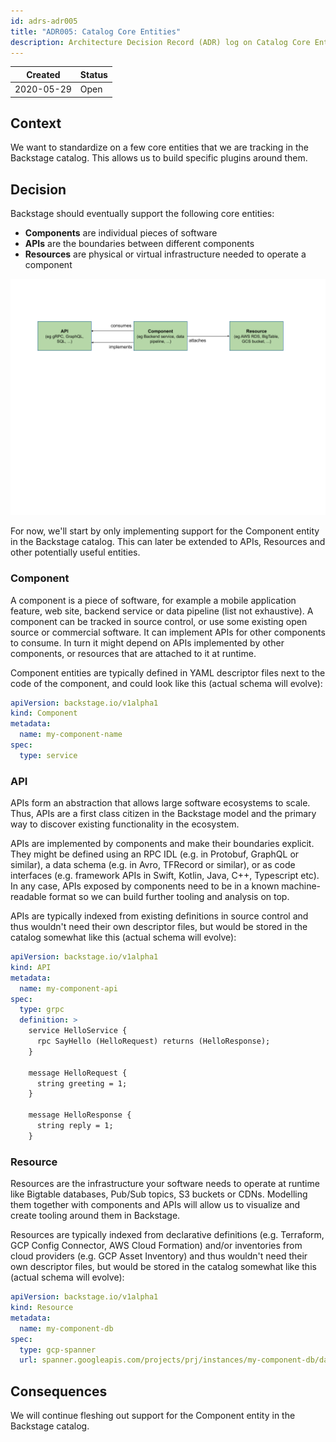 ```yaml
---
id: adrs-adr005
title: "ADR005: Catalog Core Entities"
description: Architecture Decision Record (ADR) log on Catalog Core Entities
---
```


| Created    | Status |
| ---------- | ------ |
| 2020-05-29 | Open   |

## Context

We want to standardize on a few core entities that we are tracking in the
Backstage catalog. This allows us to build specific plugins around them.

## Decision

Backstage should eventually support the following core entities:

- **Components** are individual pieces of software
- **APIs** are the boundaries between different components
- **Resources** are physical or virtual infrastructure needed to operate a
  component

![Catalog Core Entities](../assets/architecture-decisions/catalog-core-entities.png)

For now, we'll start by only implementing support for the Component entity in
the Backstage catalog. This can later be extended to APIs, Resources and other
potentially useful entities.

### Component

A component is a piece of software, for example a mobile application feature,
web site, backend service or data pipeline (list not exhaustive). A component
can be tracked in source control, or use some existing open source or commercial
software. It can implement APIs for other components to consume. In turn it
might depend on APIs implemented by other components, or resources that are
attached to it at runtime.

Component entities are typically defined in YAML descriptor files next to the
code of the component, and could look like this (actual schema will evolve):

```yaml
apiVersion: backstage.io/v1alpha1
kind: Component
metadata:
  name: my-component-name
spec:
  type: service
```

### API

APIs form an abstraction that allows large software ecosystems to scale. Thus,
APIs are a first class citizen in the Backstage model and the primary way to
discover existing functionality in the ecosystem.

APIs are implemented by components and make their boundaries explicit. They
might be defined using an RPC IDL (e.g. in Protobuf, GraphQL or similar), a data
schema (e.g. in Avro, TFRecord or similar), or as code interfaces (e.g.
framework APIs in Swift, Kotlin, Java, C++, Typescript etc). In any case, APIs
exposed by components need to be in a known machine-readable format so we can
build further tooling and analysis on top.

APIs are typically indexed from existing definitions in source control and thus
wouldn't need their own descriptor files, but would be stored in the catalog
somewhat like this (actual schema will evolve):

```yaml
apiVersion: backstage.io/v1alpha1
kind: API
metadata:
  name: my-component-api
spec:
  type: grpc
  definition: >
    service HelloService {
      rpc SayHello (HelloRequest) returns (HelloResponse);
    }

    message HelloRequest {
      string greeting = 1;
    }

    message HelloResponse {
      string reply = 1;
    }
```

### Resource

Resources are the infrastructure your software needs to operate at runtime like
Bigtable databases, Pub/Sub topics, S3 buckets or CDNs. Modelling them together
with components and APIs will allow us to visualize and create tooling around
them in Backstage.

Resources are typically indexed from declarative definitions (e.g. Terraform,
GCP Config Connector, AWS Cloud Formation) and/or inventories from cloud
providers (e.g. GCP Asset Inventory) and thus wouldn't need their own descriptor
files, but would be stored in the catalog somewhat like this (actual schema will
evolve):

```yaml
apiVersion: backstage.io/v1alpha1
kind: Resource
metadata:
  name: my-component-db
spec:
  type: gcp-spanner
  url: spanner.googleapis.com/projects/prj/instances/my-component-db/databases/my-db
```

## Consequences

We will continue fleshing out support for the Component entity in the Backstage
catalog.
